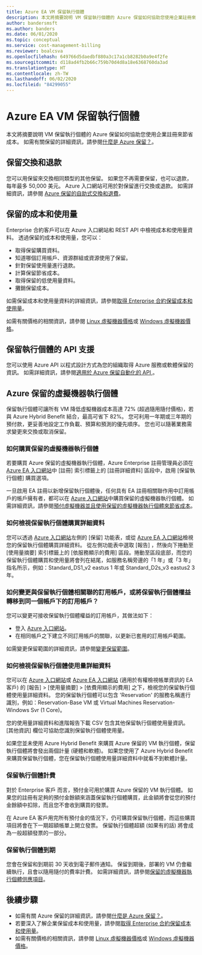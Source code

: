 ```yaml
---
title: Azure EA VM 保留執行個體
description: 本文將摘要說明 VM 保留執行個體的 Azure 保留如何協助您使用企業註冊來節省成本。
author: bandersmsft
ms.author: banders
ms.date: 06/01/2020
ms.topic: conceptual
ms.service: cost-management-billing
ms.reviewer: boalcsva
ms.openlocfilehash: 649766d5daedbf880a3c17a1cb8282b0a9e4f2fe
ms.sourcegitcommit: d118ad4fb2b66c759b70d4d8a18e6368760da3ad
ms.translationtype: HT
ms.contentlocale: zh-TW
ms.lasthandoff: 06/02/2020
ms.locfileid: "84299055"
---
```

# <a name="azure-ea-vm-reserved-instances"></a>Azure EA VM 保留執行個體

本文將摘要說明 VM 保留執行個體的 Azure 保留如何協助您使用企業註冊來節省成本。 如需有關保留的詳細資訊，請參閱[什麼是 Azure 保留？](../reservations/save-compute-costs-reservations.md)。

## <a name="reservation-exchanges-and-refunds"></a>保留交換和退款

您可以用保留來交換相同類型的其他保留。 如果您不再需要保留，也可以退款，每年最多 50,000 美元。 Azure 入口網站可用於對保留進行交換或退款。 如需詳細資訊，請參閱 [Azure 保留的自助式交換和退費](../reservations/exchange-and-refund-azure-reservations.md)。

## <a name="reservation-costs-and-usage"></a>保留的成本和使用量

Enterprise 合約客戶可以在 Azure 入口網站和 REST API 中檢視成本和使用量資料。 透過保留的成本和使用量，您可以：

- 取得保留購買資料。
- 知道哪個訂用帳戶、資源群組或資源使用了保留。
- 針對保留使用量進行退款。
- 計算保留節省成本。
- 取得保留的低使用量資料。
- 攤銷保留成本。

如需保留成本和使用量資料的詳細資訊，請參閱[取得 Enterprise 合約保留成本和使用量](../reservations/understand-reserved-instance-usage-ea.md)。

如需有關價格的相關資訊，請參閱 [Linux 虛擬機器價格](https://azure.microsoft.com/pricing/details/virtual-machines/linux/)或 [Windows 虛擬機器價格](https://azure.microsoft.com/pricing/details/virtual-machines/windows/)。

## <a name="reserved-instances-api-support"></a>保留執行個體的 API 支援

您可以使用 Azure API 以程式設計方式為您的組織取得 Azure 服務或軟體保留的資訊。 如需詳細資訊，請參閱[適用於 Azure 保留自動化的 API ](../reservations/reservation-apis.md)。

## <a name="azure-reserved-virtual-machine-instances"></a>Azure 保留的虛擬機器執行個體

保留執行個體可讓所有 VM 降低虛擬機器成本高達 72% (超過隨用隨付價格)，若與 Azure Hybrid Benefit 結合，最高可省下 82%。 您可利用一年期或三年期的預付款，更妥善地設定工作負載、預算和預測的優先順序。 您也可以隨著業務需求變更來交換或取消保留。

### <a name="how-to-buy-reserved-virtual-machine-instances"></a>如何購買保留的虛擬機器執行個體

若要購買 Azure 保留的虛擬機器執行個體，Azure Enterprise 註冊管理員必須在 [Azure EA 入口網站](https://ea.azure.com/)中 [註冊]  索引標籤上的 [註冊詳細資料]  區段中，啟用 [保留執行個體]  購買選項。

一旦啟用 EA 註冊以新增保留執行個體後，任何具有 EA 註冊相關聯作用中訂用帳戶的帳戶擁有者，都可以在 [Azure 入口網站](https://aka.ms/reservations)中購買保留的虛擬機器執行個體。 如需詳細資訊，請參閱[預付虛擬機器並且使用保留的虛擬機器執行個體來節省成本](https://go.microsoft.com/fwlink/?linkid=861721)。

### <a name="how-to-view-reserved-instance-purchase-details"></a>如何檢視保留執行個體購買詳細資料

您可以透過 [Azure 入口網站](https://aka.ms/reservations)左側的 [保留]  功能表，或從 [Azure EA 入口網站](https://ea.azure.com/)檢視您的保留執行個體購買詳細資料。 從左側功能表中選取 [報告]  ，然後向下捲動至 [使用量摘要]  索引標籤上的 [依服務顯示的費用]  區段。捲動至區段底部，而您的保留執行個體購買和使用量將會列在結尾，如服務名稱旁邊的「1 年」或「3 年」指名所示，例如：Standard_DS1_v2 eastus 1 年或 Standard_D2s_v3 eastus2 3 年。

### <a name="how-can-i-change-the-subscription-associated-with-reserved-instance-or-transfer-my-reserved-instance-benefits-to-a-subscription-under-the-same-account"></a>如何變更與保留執行個體相關聯的訂用帳戶，或將保留執行個體權益轉移到同一個帳戶下的訂用帳戶？

您可以變更可接收保留執行個體權益的訂用帳戶，其做法如下：

- 登入 [Azure 入口網站](https://aka.ms/reservations)。
- 在相同帳戶之下建立不同訂用帳戶的關聯，以更新已套用的訂用帳戶範圍。

如需變更保留範圍的詳細資訊，請參閱[變更保留範圍](../reservations/manage-reserved-vm-instance.md#change-the-reservation-scope)。

### <a name="how-to-view-reserved-instance-usage-details"></a>如何檢視保留執行個體使用量詳細資料

您可以在 [Azure 入口網站](https://aka.ms/reservations)或 [Azure EA 入口網站](https://ea.azure.com/) (適用於有權檢視帳單資訊的 EA 客戶) 的 [報告]   > [使用量摘要]   > [依費用顯示的費用]  之下，檢視您的保留執行個體使用量詳細資料。 您的保留執行個體可以包含 'Reservation' 的服務名稱進行識別，例如：Reservation-Base VM 或 Virtual Machines Reservation-Windows Svr (1 Core)。

您的使用量詳細資料和進階報告下載 CSV 包含其他保留執行個體使用量資訊。 [其他資訊]  欄位可協助您識別保留執行個體使用量。

如果您並未使用 Azure Hybrid Benefit 來購買 Azure 保留的 VM 執行個體，保留執行個體將會發出兩個計量 (硬體和軟體)。 如果您使用了 Azure Hybrid Benefit 來購買保留執行個體，您在保留執行個體使用量詳細資料中就看不到軟體計量。

### <a name="reserved-instance-billing"></a>保留執行個體計費

對於 Enterprise 客戶 而言，預付金可用於購買 Azure 保留的 VM 執行個體。 如果您的註冊有足夠的預付金餘額來涵蓋保留執行個體購買，此金額將會從您的預付金餘額中扣除，而且您不會收到購買的發票。

在 Azure EA 客戶用完所有預付金的情況下，仍可購買保留執行個體，而這些購買項目將會在下一期超額帳單上開立發票。 保留執行個體超額 (如果有的話) 將會成為一般超額發票的一部分。

### <a name="reserved-instance-expiration"></a>保留執行個體到期

您會在保留和到期前 30 天收到電子郵件通知。 保留到期後，部署的 VM 仍會繼續執行，且會以隨用隨付的費率計費。 如需詳細資訊，請參閱[保留的虛擬機器執行個體供應項目](https://azure.microsoft.com/pricing/reserved-vm-instances/)。

## <a name="next-steps"></a>後續步驟
- 如需有關 Azure 保留的詳細資訊，請參閱[什麼是 Azure 保留？](../reservations/save-compute-costs-reservations.md)。
- 若要深入了解企業保留成本和使用量，請參閱[取得 Enterprise 合約保留成本和使用量](../reservations/understand-reserved-instance-usage-ea.md)。
- 如需有關價格的相關資訊，請參閱 [Linux 虛擬機器價格](https://azure.microsoft.com/pricing/details/virtual-machines/linux/)或 [Windows 虛擬機器價格](https://azure.microsoft.com/pricing/details/virtual-machines/windows/)。
